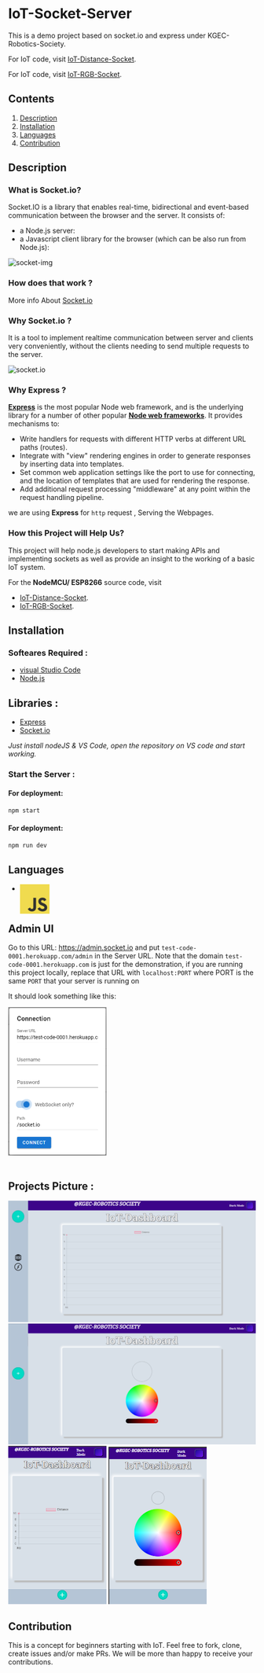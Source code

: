 # **IoT-Socket-Server**
This is a demo project based on socket.io and express under KGEC-Robotics-Society.

For IoT code, visit [IoT-Distance-Socket](https://github.com/PSR0001/IoT-Distance-Socket). 

For IoT code, visit [IoT-RGB-Socket](https://github.com/PSR0001/IoT-RGB-Socket).


## **Contents**
1. [Description](#description)
0. [Installation](#installation)
0. [Languages](#languages)
0. [Contribution](#contribution)

## **Description**

### **What is Socket.io?**
 
 Socket.IO is a library that enables real-time, bidirectional and event-based communication between the browser and the server. It consists of:

 - a Node.js server:
 - a Javascript client library for the browser (which can be also run from Node.js):

![socket-img](https://socket.io/images/bidirectional-communication.png)

### **How does that work ?**
 More info About [Socket.io](https://socket.io/docs/v4/) 


### **Why Socket.io ?**
It is a tool to implement realtime communication between server and clients very conveniently, without the clients needing to send multiple requests to the server.

 <img alt="socket.io" width="600px" src="https://miro.medium.com/max/1400/0*xBLcbcD2-YfIQtg8.jpg" /> 

### **Why Express ?**
[**Express**](https://expressjs.com/) is the most popular Node web framework, and is the underlying library for a number of other popular [**Node web frameworks**](https://expressjs.com/en/resources/frameworks.html). It provides mechanisms to:

- Write handlers for requests with different HTTP verbs at different URL paths (routes).
- Integrate with "view" rendering engines in order to generate responses by inserting data into templates.
- Set common web application settings like the port to use for connecting, and the location of templates that are used for rendering the response.
- Add additional request processing "middleware" at any point within the request handling pipeline.

we are using **Express** for ```http``` request , Serving the Webpages.

### How this Project will Help Us?
This project will help node.js developers to start making APIs and implementing sockets as well as provide an insight to the working of a basic IoT system.

For the **NodeMCU/ ESP8266** source code, visit 

- [IoT-Distance-Socket](https://github.com/PSR0001/IoT-Distance-Socket). 
- [IoT-RGB-Socket](https://github.com/PSR0001/IoT-RGB-Socket).

## **Installation**
   ### Softeares Required :
   * [visual Studio Code](https://code.visualstudio.com/download)
   * [Node.js](https://nodejs.org/en/)

## **Libraries :**
 
 * [Express](https://expressjs.com/en/starter/hello-world.html)
 * [Socket.io](https://socket.io/docs/v4/)

_Just install nodeJS & VS Code, open the repository on VS code and start working._

### Start the Server :
#### For deployment:
```
npm start
```
#### For deployment:
```
npm run dev
```

## **Languages**

- <img align="left" alt="C++" width="60px" src="https://raw.githubusercontent.com/github/explore/80688e429a7d4ef2fca1e82350fe8e3517d3494d/topics/javascript/javascript.png" />
<br>


## **Admin UI**
Go to this URL: https://admin.socket.io and put ```test-code-0001.herokuapp.com/admin``` in the Server URL. Note that the domain ```test-code-0001.herokuapp.com``` is just for the demonstration, if you are running this project locally, replace that URL with ```localhost:PORT``` where PORT is the same ```PORT``` that your server is running on

It should look something like this:

<img alt="Admin UI" src="./images/Admin_UI.png" width="200px"/>
<!-- ![Admin UI](C:\Users\91974\Pictures\TECH PEEKS WEEK 07\Admin_UI.png) -->
<br>
<br>

## **Projects Picture :**

<img alt="Laptop-Distance" src="./images/iot1.png" />
<img alt="Laptop-RGB" src="./images/iot3.png" />

<br>
<img alt="Phone_Distance" src="./images/iot4.png" width="200px"/> <img alt="Phone-RGB" src="./images/iot5.png" width="200px"/>

<br>

## **Contribution**
This is a concept for beginners starting with IoT. Feel free to fork, clone, create issues and/or make PRs. We will be more than happy to receive your contributions.






